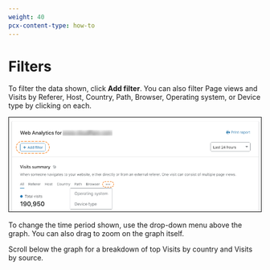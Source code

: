```yaml
---
weight: 40
pcx-content-type: how-to
---
```


# Filters

To filter the data shown, click **Add filter**. You can also filter Page views and Visits by Referer, Host, Country, Path, Browser, Operating system, or Device type by clicking on each.

![Web Analytics add filter](../../../static/images/dash-web_analytics-filters.png)

To change the time period shown, use the drop-down menu above the graph. You can also drag to zoom on the graph itself.

Scroll below the graph for a breakdown of top Visits by country and Visits by source.
